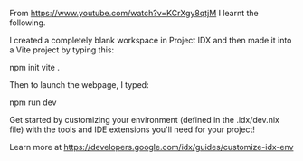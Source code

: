 From https://www.youtube.com/watch?v=KCrXgy8qtjM I learnt the following.

I created a completely blank workspace in Project IDX and then
made it into a Vite project by typing this:

npm init vite .

Then to launch the webpage, I typed:

npm run dev


Get started by customizing your environment (defined in the .idx/dev.nix file) with the tools and IDE extensions you'll need for your project!

Learn more at https://developers.google.com/idx/guides/customize-idx-env
